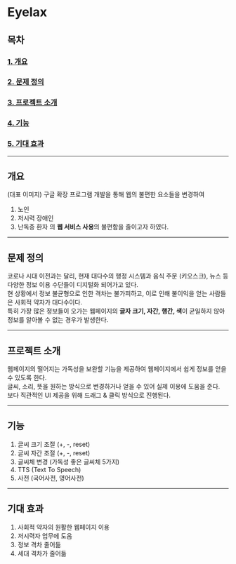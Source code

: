 # Eyelax

## 목차
### [1. 개요](#개요)
### [2. 문제 정의](#문제-정의)
### [3. 프로젝트 소개](#프로젝트-소개)
### [4. 기능](#기능)
### [5. 기대 효과](#기대-효과)

- - -

## 개요
(대표 이미지)
구글 확장 프로그램 개발을 통해 웹의 불편한 요소들을 변경하여
1. 노인
2. 저시력 장애인
3. 난독증 환자
의 **웹 서비스 사용**의 불편함을 줄이고자 하였다.

- - -

## 문제 정의
코로나 시대 이전과는 달리, 현재 대다수의 행정 시스템과 음식 주문 (키오스크), 뉴스 등 다양한 정보 이용 수단들이 디지털화 되어가고 있다.   
현 상황에서 정보 불균형으로 인한 격차는 불가피하고, 이로 인해 불이익을 얻는 사람들은 사회적 약자가 대다수이다.   
특히 가장 많은 정보들이 오가는 웹페이지의 **글자 크기, 자간, 행간, 색**이 균일하지 않아 정보를 알아볼 수 없는 경우가 발생한다.   

- - -

## 프로젝트 소개
웹페이지의 떨어지는 가독성을 보완할 기능을 제공하여 웹페이지에서 쉽게 정보를 얻을 수 있도록 한다.   
글씨, 소리, 뜻을 원하는 방식으로 변경하거나 얻을 수 있어 실제 이용에 도움을 준다.   
보다 직관적인 UI 제공을 위해 드래그 & 클릭 방식으로 진행된다.

- - -

## 기능
1. 글씨 크기 조절 (+, -, reset)
2. 글씨 자간 조절 (+, -, reset)
3. 글씨체 변경 (가독성 좋은 글씨체 5가지)
4. TTS (Text To Speech)
5. 사전 (국어사전, 영어사전)

- - -

## 기대 효과
1. 사회적 약자의 원활한 웹페이지 이용
2. 저시력자 업무에 도움
3. 정보 격차 줄어듦
4. 세대 격차가 줄어듦
